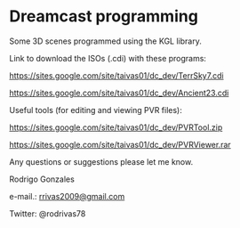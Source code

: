 

# Dreamcast programming

Some 3D scenes programmed using the KGL library.

Link to download the ISOs (.cdi) with these programs:

https://sites.google.com/site/taivas01/dc_dev/TerrSky7.cdi 

https://sites.google.com/site/taivas01/dc_dev/Ancient23.cdi

Useful tools (for editing and viewing PVR files):

https://sites.google.com/site/taivas01/dc_dev/PVRTool.zip

https://sites.google.com/site/taivas01/dc_dev/PVRViewer.rar

Any questions or suggestions please let me know.

 Rodrigo Gonzales
 
 e-mail.: rrivas2009@gmail.com 
 
 Twitter: @rodrivas78
